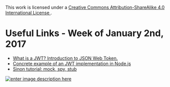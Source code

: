 This work is licensed under a [Creative Commons Attribution-ShareAlike 4.0 International License ](http://creativecommons.org/licenses/by-sa/4.0/).

Useful Links - Week of January 2nd, 2017
======

- [What is a JWT? Introduction to JSON Web Token.](http://robmclarty.com/blog/what-is-a-json-web-token)
- [Concrete example of an JWT implementation in Node.js](https://scotch.io/tutorials/authenticate-a-node-js-api-with-json-web-tokens)
- [Sinon tutorial: mock, spy, stub](https://www.sitepoint.com/sinon-tutorial-javascript-testing-mocks-spies-stubs/)

[![enter image description here](https://i.creativecommons.org/l/by-sa/4.0/80x15.png) ](http://creativecommons.org/licenses/by-sa/4.0/)





